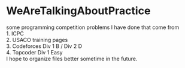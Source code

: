 # WeAreTalkingAboutPractice
some programming competition problems I have done that come from     
	1. ICPC  
	2. USACO training pages  
	3. Codeforces Div 1 B / Div 2 D  
	4. Topcoder Div 1 Easy  
I hope to organize files better sometime in the future.

